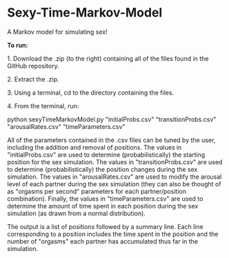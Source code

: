 Sexy-Time-Markov-Model
======================

A Markov model for simulating sex!

<p><b>To run:</b><p>
<p>1. Download the .zip (to the right) containing all of the files found in the GitHub repository.</p>
<p>2. Extract the .zip.
<p>3. Using a terminal, cd to the directory containing the files.</p>
<p>4. From the terminal, run:</p>
<p>python sexyTimeMarkovModel.py "initialProbs.csv" "transitionProbs.csv" "arousalRates.csv" "timeParameters.csv"</p>

<p> All of the parameters contained in the .csv files can be tuned by the user, including the addition and removal of positions. The values in "initialProbs.csv" are used to determine (probabilistically) the starting position for the sex simulation. The values in "transitionProbs.csv" are used to determine (probabilistically) the position changes during the sex simulation. The values in "arousalRates.csv" are used to modify the arousal level of each partner during the sex simulation (they can also be thought of as "orgasms per second" parameters for each partner/position combination). Finally, the values in "timeParameters.csv" are used to determine the amount of time spent in each position during the sex simulation (as drawn from a normal distribution).</p>

<p> The output is a list of positions followed by a summary line. Each line corresponding to a position includes the time spent in the position and the number of "orgasms" each partner has accumulated thus far in the simulation.</p>
